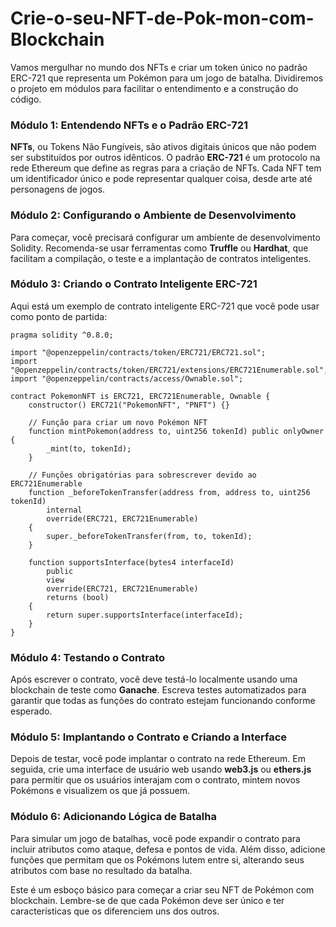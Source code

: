 # Crie-o-seu-NFT-de-Pok-mon-com-Blockchain

Vamos mergulhar no mundo dos NFTs e criar um token único no padrão ERC-721 que representa um Pokémon para um jogo de batalha. Dividiremos o projeto em módulos para facilitar o entendimento e a construção do código.

### Módulo 1: Entendendo NFTs e o Padrão ERC-721
**NFTs**, ou Tokens Não Fungíveis, são ativos digitais únicos que não podem ser substituídos por outros idênticos. O padrão **ERC-721** é um protocolo na rede Ethereum que define as regras para a criação de NFTs. Cada NFT tem um identificador único e pode representar qualquer coisa, desde arte até personagens de jogos.

### Módulo 2: Configurando o Ambiente de Desenvolvimento
Para começar, você precisará configurar um ambiente de desenvolvimento Solidity. Recomenda-se usar ferramentas como **Truffle** ou **Hardhat**, que facilitam a compilação, o teste e a implantação de contratos inteligentes.

### Módulo 3: Criando o Contrato Inteligente ERC-721
Aqui está um exemplo de contrato inteligente ERC-721 que você pode usar como ponto de partida:

```solidity
pragma solidity ^0.8.0;

import "@openzeppelin/contracts/token/ERC721/ERC721.sol";
import "@openzeppelin/contracts/token/ERC721/extensions/ERC721Enumerable.sol";
import "@openzeppelin/contracts/access/Ownable.sol";

contract PokemonNFT is ERC721, ERC721Enumerable, Ownable {
    constructor() ERC721("PokemonNFT", "PNFT") {}

    // Função para criar um novo Pokémon NFT
    function mintPokemon(address to, uint256 tokenId) public onlyOwner {
        _mint(to, tokenId);
    }

    // Funções obrigatórias para sobrescrever devido ao ERC721Enumerable
    function _beforeTokenTransfer(address from, address to, uint256 tokenId)
        internal
        override(ERC721, ERC721Enumerable)
    {
        super._beforeTokenTransfer(from, to, tokenId);
    }

    function supportsInterface(bytes4 interfaceId)
        public
        view
        override(ERC721, ERC721Enumerable)
        returns (bool)
    {
        return super.supportsInterface(interfaceId);
    }
}
```

### Módulo 4: Testando o Contrato
Após escrever o contrato, você deve testá-lo localmente usando uma blockchain de teste como **Ganache**. Escreva testes automatizados para garantir que todas as funções do contrato estejam funcionando conforme esperado.

### Módulo 5: Implantando o Contrato e Criando a Interface
Depois de testar, você pode implantar o contrato na rede Ethereum. Em seguida, crie uma interface de usuário web usando **web3.js** ou **ethers.js** para permitir que os usuários interajam com o contrato, mintem novos Pokémons e visualizem os que já possuem.

### Módulo 6: Adicionando Lógica de Batalha
Para simular um jogo de batalhas, você pode expandir o contrato para incluir atributos como ataque, defesa e pontos de vida. Além disso, adicione funções que permitam que os Pokémons lutem entre si, alterando seus atributos com base no resultado da batalha.

Este é um esboço básico para começar a criar seu NFT de Pokémon com blockchain. Lembre-se de que cada Pokémon deve ser único e ter características que os diferenciem uns dos outros.
